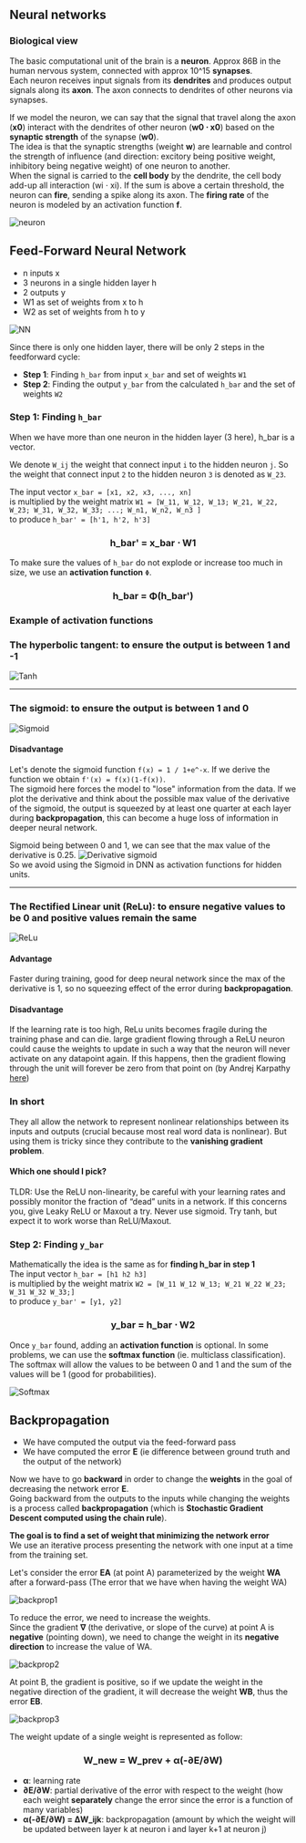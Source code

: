 ## Neural networks

### Biological view
The basic computational unit of the brain is a __neuron__. Approx 86B in the human nervous system, connected with approx 
10^15 __synapses__.  
Each neuron receives input signals from its __dendrites__ and produces output signals along its __axon__. The axon 
connects to dendrites of other neurons via synapses.  

If we model the neuron, we can say that the signal that travel along the axon (__x0__) interact with the dendrites of 
other neuron (__w0 ⋅ x0__) based on the __synaptic strength__ of the synapse (__w0__).  
The idea is that the synaptic strengths (weight __w__) are learnable and control the strength of influence 
(and direction: excitory being positive weight, inhibitory being negative weight) of one neuron to another.  
When the signal is carried to the __cell body__ by the dendrite, the cell body add-up all interaction (wi ⋅ xi). If the 
sum is above a certain threshold, the neuron can __fire__, sending a spike along its axon. The __firing rate__ of the 
neuron is modeled by an activation function __f__.  

![neuron](neuron.png "") 

## Feed-Forward Neural Network

- n inputs x
- 3 neurons in a single hidden layer h
- 2 outputs y
- W1 as set of weights from x to h
- W2 as set of weights from h to y
  
![NN](NN.png "")  

Since there is only one hidden layer, there will be only 2 steps in the feedforward cycle:
- __Step 1__: Finding `h_bar` from input `x_bar` and set of weights `W1`
- __Step 2__: Finding the output `y_bar` from the calculated `h_bar` and the set of weights `W2`
  
### __Step 1__: Finding `h_bar`  
When we have more than one neuron in the hidden layer (3 here), h_bar is a vector.

We denote `W_ij` the weight that connect input `i` to the hidden neuron `j`. So the weight that connect input `2` to the 
hidden neuron `3` is denoted as `W_23`.  
  
The input vector `x_bar = [x1, x2, x3, ..., xn]`  
is multiplied by the weight matrix `W1 = [W_11, W_12, W_13; W_21, W_22, W_23; W_31, W_32, W_33; ...; W_n1, W_n2, W_n3 ]`  
to produce `h_bar' = [h'1, h'2, h'3]`  

<h3><center>h_bar' = x_bar ⋅ W1 </center></h3>  

To make sure the values of `h_bar` do not explode or increase too much in size, we use an __activation function__ `Φ`.  

<h3><center>h_bar = Φ(h_bar') </center></h3>   

### Example of __activation functions__
### The __hyperbolic tangent__: to ensure the output is between 1 and -1  

![Tanh](tanh.png "")   

***  
### The __sigmoid__: to ensure the output is between 1 and 0  

![Sigmoid](sigmoid.png "")   
#### Disadvantage
Let's denote the sigmoid function `f(x) = 1 / 1+e^-x`. If we derive the function we obtain `f'(x) = f(x)(1-f(x))`.  
The sigmoid here forces the model to "lose" information from the data. 
If we plot the derivative and think about the possible max value of the derivative of the sigmoid, the output is 
squeezed by at least one quarter at each layer during __backpropagation__, this can become a huge loss of information in
deeper neural network.   

Sigmoid being between 0 and 1, we can see that the max value of the derivative is 0.25.
![Derivative sigmoid](derivative_sigmoid.png "")  
So we avoid using the Sigmoid in DNN as activation functions for hidden units.  

***  
### The __Rectified Linear unit (ReLu)__: to ensure negative values to be 0 and positive values remain the same  

![ReLu](relu.png "")   
#### Advantage
Faster during training, good for deep neural network since the max of the derivative is 1, so no squeezing effect of the error 
during __backpropagation__.
#### Disadvantage  
If the learning rate is too high, ReLu units becomes fragile during the training phase and can die.
large gradient flowing through a ReLU neuron could cause the weights to update in such a way that the neuron will never 
activate on any datapoint again. If this happens, then the gradient flowing through the unit will forever be zero from 
that point on (by Andrej Karpathy [here](https://cs231n.github.io/neural-networks-1/#nn))
  


### In short
They all allow the network to represent nonlinear relationships between its inputs and outputs (crucial because most 
real word data is nonlinear).
But using them is tricky since they contribute to the __vanishing gradient problem__.  
#### Which one should I pick?
TLDR: Use the ReLU non-linearity, be careful with your learning rates and possibly monitor the fraction of “dead” units 
in a network. If this concerns you, give Leaky ReLU or Maxout a try. Never use sigmoid. Try tanh, but expect it to work 
worse than ReLU/Maxout.  

### __Step 2__: Finding `y_bar`  

Mathematically the idea is the same as for __finding h_bar in step 1__  
The input vector `h_bar = [h1 h2 h3]`  
is multiplied by the weight matrix `W2 = [W_11 W_12 W_13; W_21 W_22 W_23; W_31 W_32 W_33;]`  
to produce `y_bar' = [y1, y2]`  

<h3><center>y_bar = h_bar ⋅ W2 </center></h3> 

Once `y_bar` found, adding an __activation function__ is optional. In some problems, we can use the __softmax function__
(ie. multiclass classification).  
The softmax will allow the values to be between 0 and 1 and the sum of the values will be 1 (good for probabilities).

![Softmax](softmax.png "")   

## Backpropagation  

- We have computed the output via the feed-forward pass
- We have computed the error __E__ (ie difference between ground truth and the output of the network)

Now we have to go __backward__ in order to change the __weights__ in the goal of decreasing the network error __E__.  
Going backward from the outputs to the inputs while changing the weights is a process called __backpropagation__ 
(which is __Stochastic Gradient Descent computed using the chain rule__).  

__The goal is to find a set of weight that minimizing the network error__  
We use an iterative process presenting the network with one input at a time from the training set.  

Let's consider the error __EA__ (at point A) parameterized by the weight __WA__ after a forward-pass (The error that we 
have when having the weight WA)  

![backprop1](backprop1.png "")  

To reduce the error, we need to increase the weights.  
Since the gradient __∇__ (the derivative, or slope of the curve) at point A is __negative__ (pointing down), we need to change 
the weight in its __negative direction__ to increase the value of WA.  

![backprop2](backprop2.png "")  
  
At point B, the gradient is positive, so if we update the weight in the negative direction of the gradient, it will 
decrease the weight __WB__, thus the error __EB__.  

![backprop3](backprop3.png "")  

The weight update of a single weight is represented as follow:  
<h3><center> W_new = W_prev + α(-∂E/∂W) </center></h3>   

- __α__: learning rate  
- __∂E/∂W__: partial derivative of the error with respect to the weight (how each weight __separately__ change the error 
since the error is a function of many variables)  
- __α(-∂E/∂W) = ΔW_ijk__: backpropagation (amount by which the weight will be updated between layer k at neuron i and 
layer k+1 at neuron j)  
  
  


























